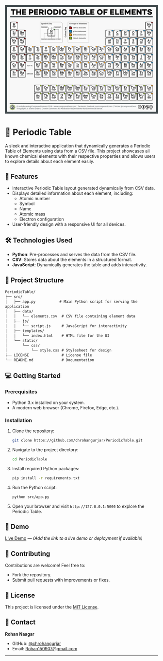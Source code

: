 ![Periodic Table](R.png)  
---

# 🌟 Periodic Table  

A sleek and interactive application that dynamically generates a Periodic Table of Elements using data from a CSV file. This project showcases all known chemical elements with their respective properties and allows users to explore details about each element easily.  

## 🚀 Features  
- Interactive Periodic Table layout generated dynamically from CSV data.  
- Displays detailed information about each element, including:  
  - Atomic number  
  - Symbol  
  - Name  
  - Atomic mass  
  - Electron configuration  
- User-friendly design with a responsive UI for all devices.  

## 🛠️ Technologies Used  
- **Python**: Pre-processes and serves the data from the CSV file.  
- **CSV**: Stores data about the elements in a structured format.  
- **JavaScript**: Dynamically generates the table and adds interactivity.  

## 📂 Project Structure  
```
PeriodicTable/
├── src/
│   ├── app.py           # Main Python script for serving the application
│   ├── data/
│   │   └── elements.csv  # CSV file containing element data
│   ├── js/
│   │   └── script.js     # JavaScript for interactivity
│   ├── templates/
│   │   └── index.html    # HTML file for the UI
│   └── static/
│       └── css/
│           └── style.css # Stylesheet for design
├── LICENSE               # License file
└── README.md             # Documentation
```  

## 💻 Getting Started  

### Prerequisites  
- Python 3.x installed on your system.  
- A modern web browser (Chrome, Firefox, Edge, etc.).  

### Installation  
1. Clone the repository:  
   ```bash  
   git clone https://github.com/chrohangurjar/PeriodicTable.git  
   ```  
2. Navigate to the project directory:  
   ```bash  
   cd PeriodicTable  
   ```  
3. Install required Python packages:  
   ```bash  
   pip install -r requirements.txt  
   ```  
4. Run the Python script:  
   ```bash  
   python src/app.py  
   ```  
5. Open your browser and visit `http://127.0.0.1:5000` to explore the Periodic Table.  

## 🧪 Demo  
[Live Demo](#) — *(Add the link to a live demo or deployment if available)*  

## 🤝 Contributing  
Contributions are welcome! Feel free to:  
- Fork the repository.  
- Submit pull requests with improvements or fixes.  

## 📜 License  
This project is licensed under the [MIT License](LICENSE).  

## 📧 Contact  
**Rohan Naagar**  
- GitHub: [@chrohangurjar](https://github.com/chrohangurjar)  
- Email: [Rohan150907@gmail.com](mailto:Rohan150907@gmail.com)  

---
